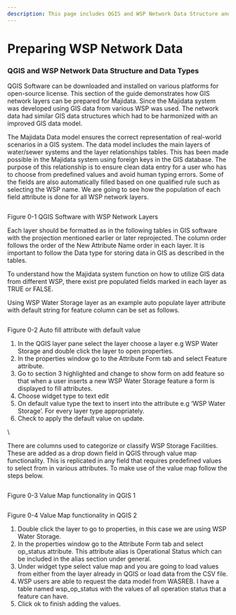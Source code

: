 ```yaml
---
description: This page includes QGIS and WSP Network Data Structure and Data Types,
---
```


# Preparing WSP Network Data

### QGIS and WSP Network Data Structure and Data Types

QGIS Software can be downloaded and installed on various platforms for open-source license. This section of the guide demonstrates how GIS network layers can be prepared for Majidata. Since the Majidata system was developed using GIS data from various WSP was used. The network data had similar GIS data structures which had to be harmonized with an improved GIS data model.&#x20;

The Majidata Data model ensures the correct representation of real-world scenarios in a GIS system. The data model includes the main layers of water/sewer systems and the layer relationships tables. This has been made possible in the Majidata system using foreign keys in the GIS database. The purpose of this relationship is to ensure clean data entry for a user who has to choose from predefined values and avoid human typing errors. Some of the fields are also automatically filled based on one qualified rule such as selecting the WSP name. We are going to see how the population of each field attribute is done for all WSP network layers.

<figure><img src="https://lh5.googleusercontent.com/AssLKdI3W4GLxM1lWSYN4uTdUff4i_zdAewgAD-rgH57D5OU3AulPJ5KBlJEi94sT6S44HrLI8Opwr_mQEZuok7PQtbDBAALXvmgrH9OYWkcWMLJBbvzIvaQEUxscii0ZB3YBfT8aKnt4qeUKkrLqg" alt=""><figcaption></figcaption></figure>

Figure 0-1 QGIS Software with WSP Network Layers

Each layer should be formatted as in the following tables in GIS software with the projection mentioned earlier or later reprojected. The column order follows the order of the New Attribute Name order in each layer. It is important to follow the Data type for storing data in GIS as described in the tables.

To understand how the Majidata system function on how to utilize GIS data from different WSP, there exist pre populated fields marked in each layer as TRUE or FALSE.

Using WSP Water Storage layer as an example auto populate layer attribute with default string for feature column can be set as follows.&#x20;

<figure><img src="https://lh4.googleusercontent.com/go56FvgcvkNVuYyOfsStZPQWo05eXz749sBCd7U7aNw8BeKGAfh2JLR_4KbL8T2JODvRn03x-PbqXsCgV0prxJ90A96krKYblQpyQQa71Nt5rYRKENbmGneXUccf-gfjtHBzUAKoV3S66ynn_2MHgQ" alt=""><figcaption></figcaption></figure>

Figure 0-2 Auto fill attribute with default value

1. In the QGIS layer pane select the layer choose a layer e.g WSP Water Storage and double click the layer to open properties.&#x20;
2. In the properties window go to the Attribute Form tab and select Feature attribute.
3. Go to section 3 highlighted and change to show form on add feature so that when a user inserts a new WSP Water Storage feature a form is displayed to fill attributes.
4. Choose widget type to text edit
5. On default value type the text to insert into the attribute e.g ‘WSP Water Storage’. For every layer type appropriately.
6. Check to apply the default value on update.

\


There are columns used to categorize or classify WSP Storage Facilities. These are added as a drop down field in QGIS through value map functionality. This is replicated in any field that requires predefined values to select from in various attributes. To make use of the value map follow the steps below.

<figure><img src="https://lh5.googleusercontent.com/sbIGw_bgQ3maPLP_JcUm2yv3YoaH4wruDNwSO2eIFGCE4Nl1lI8znnhHOQ13KSgoBLTyuI-7E4Vrhh45MaC_trAgzMq1kVeWmlnaOgHgf28YmWCwf752LbBNal85YN-akPZJLrgsT5CuNyrkdHp-sA" alt=""><figcaption></figcaption></figure>

Figure 0-3 Value Map functionality in QGIS 1

<div data-full-width="true">

<figure><img src="https://lh6.googleusercontent.com/bxNnLXn9meK6DMik9M2TpHcdXJWZasCaNq0iaCqdx7VOILZJmWedZZl8TyYOYMm6k5mkt_vxjqiC0L52KUvTkEYsc0GAbmHizhxROcb5d1nnBRptdTgdbm2lWcuxonvsK6jord7qzRNVQkQ4xsi8lA" alt=""><figcaption></figcaption></figure>

</div>

Figure 0-4 Value Map functionality in QGIS 2

1. Double click the layer to go to properties, in this case we are using WSP Water Storage.
2. In the properties window go to the Attribute Form tab and select op\_status attribute. This attribute alias is Operational Status which can be included in the alias section under general.
3. Under widget type select value map and you are going to load values from either from the layer already in QGIS or load data from the CSV file.&#x20;
4. WSP users are able to request the data model from WASREB. I have a table named wsp\_op\_status with the values of all operation status that a feature can have.
5. Click ok to finish adding the values.

